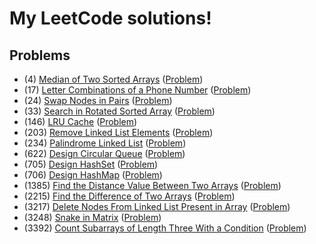 # My LeetCode solutions!

## Problems
* (4) [Median of Two Sorted Arrays](solutions/l0004/) ([Problem](https://leetcode.com/problems/median-of-two-sorted-arrays))
* (17) [Letter Combinations of a Phone Number](solutions/l0017/) ([Problem](https://leetcode.com/problems/letter-combinations-of-a-phone-number))
* (24) [Swap Nodes in Pairs](solutions/l0024/) ([Problem](https://leetcode.com/problems/swap-nodes-in-pairs))
* (33) [Search in Rotated Sorted Array](solutions/l0033/) ([Problem](https://leetcode.com/problems/search-in-rotated-sorted-array))
* (146) [LRU Cache](solutions/l0146/) ([Problem](https://leetcode.com/problems/lru-cache))
* (203) [Remove Linked List Elements](solutions/l0203/) ([Problem](https://leetcode.com/problems/remove-linked-list-elements))
* (234) [Palindrome Linked List](solutions/l0234/) ([Problem](https://leetcode.com/problems/palindrome-linked-list))
* (622) [Design Circular Queue](solutions/l0622/) ([Problem](https://leetcode.com/problems/design-circular-queue))
* (705) [Design HashSet](solutions/l0705/) ([Problem](https://leetcode.com/problems/design-hashset))
* (706) [Design HashMap](solutions/l0706/) ([Problem](https://leetcode.com/problems/design-hashmap))
* (1385) [Find the Distance Value Between Two Arrays](solutions/l1385/) ([Problem](https://leetcode.com/problems/find-the-distance-value-between-two-arrays))
* (2215) [Find the Difference of Two Arrays](solutions/l2215/) ([Problem](https://leetcode.com/problems/find-the-difference-of-two-arrays))
* (3217) [Delete Nodes From Linked List Present in Array](solutions/l3217/) ([Problem](https://leetcode.com/problems/delete-nodes-from-linked-list-present-in-array))
* (3248) [Snake in Matrix](solutions/l3248/) ([Problem](https://leetcode.com/problems/snake-in-matrix))
* (3392) [Count Subarrays of Length Three With a Condition](solutions/l3392/) ([Problem](https://leetcode.com/problems/count-subarrays-of-length-three-with-a-condition))